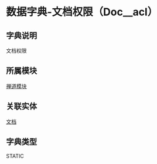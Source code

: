 # 数据字典-文档权限（Doc__acl）
## 字典说明
文档权限

## 所属模块
[禅道模块](../module/zentao)

## 关联实体
[文档](../module/zentao/Doc)

## 字典类型
STATIC



